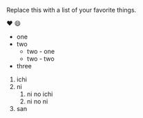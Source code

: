 Replace this with a list of your favorite things.

:heart:
:smile:


* one
* two
  * two - one
  * two - two
* three

1. ichi
2. ni
   1. ni no ichi
   2. ni no ni
3. san
